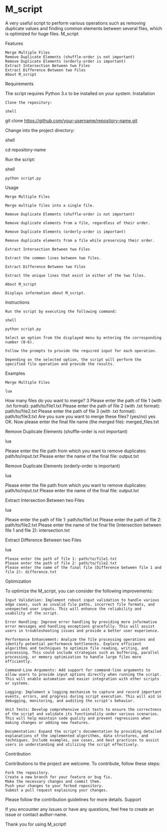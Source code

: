 # M_script
A very useful script to perform various operations such as removing duplicate values and finding common elements between several files, which is optimized for huge files.
M_script


Features

    Merge Multiple Files
    Remove Duplicate Elements (shuffle-order is not important)
    Remove Duplicate Elements (orderly-order is important)
    Extract Intersection Between two Files
    Extract Difference Between two Files
    About M_script

Requirements

The script requires Python 3.x to be installed on your system.
Installation

    Clone the repository:

    shell

git clone https://github.com/your-username/repository-name.git

Change into the project directory:

shell

cd repository-name

Run the script:

shell

    python script.py

Usage

    Merge Multiple Files

    Merge multiple files into a single file.

    Remove Duplicate Elements (shuffle-order is not important)

    Remove duplicate elements from a file, regardless of their order.

    Remove Duplicate Elements (orderly-order is important)

    Remove duplicate elements from a file while preserving their order.

    Extract Intersection Between two Files

    Extract the common lines between two files.

    Extract Difference Between two Files

    Extract the unique lines that exist in either of the two files.

    About M_script

    Displays information about M_script.

Instructions

    Run the script by executing the following command:

    shell

    python script.py

    Select an option from the displayed menu by entering the corresponding number (0-6).

    Follow the prompts to provide the required input for each operation.

    Depending on the selected option, the script will perform the specified file operation and provide the results.

Examples

    Merge Multiple Files

    lua

How many files do you want to merge? 3
Please enter the path of file 1 (with .txt format): path/to/file1.txt
Please enter the path of file 2 (with .txt format): path/to/file2.txt
Please enter the path of file 3 (with .txt format): path/to/file3.txt
Are you sure you want to merge these files? (yes/no) yes
OK. Now please enter the final file name (the merged file): merged_files.txt

Remove Duplicate Elements (shuffle-order is not important)

lua

Please enter the file path from which you want to remove duplicates: path/to/input.txt
Please enter the name of the final file: output.txt

Remove Duplicate Elements (orderly-order is important)

lua

Please enter the file path from which you want to remove duplicates: path/to/input.txt
Please enter the name of the final file: output.txt

Extract Intersection Between two Files

lua

Please enter the path of file 1: path/to/file1.txt
Please enter the path of file 2: path/to/file2.txt
Please enter the name of the final file (Intersection between file 1 and file 2): intersection.txt

Extract Difference Between two Files

lua

    Please enter the path of file 1: path/to/file1.txt
    Please enter the path of file 2: path/to/file2.txt
    Please enter the name of the final file (Difference between file 1 and file 2): difference.txt

Optimization

To optimize the M_script, you can consider the following improvements:

    Input Validation: Implement robust input validation to handle various edge cases, such as invalid file paths, incorrect file formats, and unexpected user inputs. This will enhance the reliability and usability of the script.

    Error Handling: Improve error handling by providing more informative error messages and handling exceptions gracefully. This will assist users in troubleshooting issues and provide a better user experience.

    Performance Enhancement: Analyze the file processing operations and identify potential performance bottlenecks. Explore efficient algorithms and techniques to optimize file reading, writing, and processing. This could include strategies such as buffering, parallel processing, or memory optimization to handle large files more efficiently.

    Command-Line Arguments: Add support for command-line arguments to allow users to provide input options directly when running the script. This will enable automation and easier integration with other scripts or systems.

    Logging: Implement a logging mechanism to capture and record important events, errors, and progress during script execution. This will aid in debugging, monitoring, and auditing the script's behavior.

    Unit Tests: Develop comprehensive unit tests to ensure the correctness of the script and validate its functionality under various scenarios. This will help maintain code quality and prevent regressions when making changes or adding new features.

    Documentation: Expand the script's documentation by providing detailed explanations of the implemented algorithms, data structures, and techniques. Include examples, use cases, and best practices to assist users in understanding and utilizing the script effectively.

Contribution

Contributions to the project are welcome. To contribute, follow these steps:

    Fork the repository.
    Create a new branch for your feature or bug fix.
    Make the necessary changes and commit them.
    Push your changes to your forked repository.
    Submit a pull request explaining your changes.

Please follow the contribution guidelines for more details.
Support

If you encounter any issues or have any questions, feel free to create an issue or contact author-name.

Thank you for using M_script!
